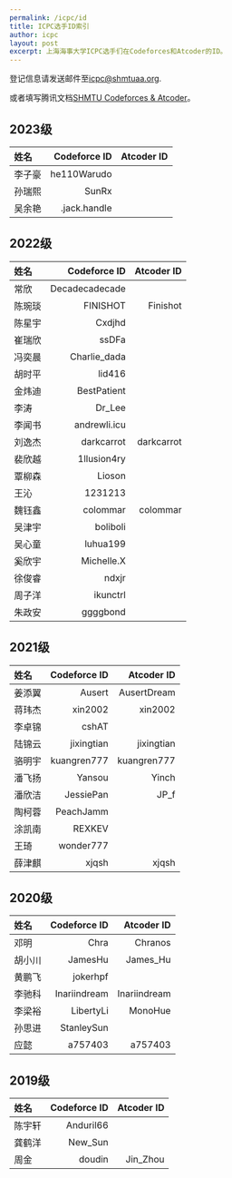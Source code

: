 ```yaml
---
permalink: /icpc/id
title: ICPC选手ID索引
author: icpc
layout: post
excerpt: 上海海事大学ICPC选手们在Codeforces和Atcoder的ID。
---
```


登记信息请发送邮件至[icpc@shmtuaa.org](mailto:icpc@shmtuaa.org).

或者填写腾讯文档[SHMTU Codeforces & Atcoder](https://docs.qq.com/sheet/DUlBLV295UHJ6Zkhq?tab=BB08J2)。

## 2023级

| 姓名  | Codeforce ID | Atcoder ID |
|:----|-------------:|-----------:|
| 李子豪 |  he110Warudo |            |
| 孙瑞熙 |        SunRx |            |
| 吴余艳 | .jack.handle |            |

## 2022级

| 姓名  |   Codeforce ID | Atcoder ID |
|:----|---------------:|-----------:|
| 常欣  | Decadecadecade |            |
| 陈琬琰 |       FINISHOT |   Finishot |
| 陈星宇 |         Cxdjhd |            |
| 崔瑞欣 |          ssDFa |            |
| 冯奕晨 |   Charlie_dada |            |
| 胡时平 |         lid416 |            |
| 金炜迪 |    BestPatient |            |
| 李涛  |         Dr_Lee |            |
| 李闻书 |   andrewli.icu |            |
| 刘逸杰 |     darkcarrot | darkcarrot |
| 裴欣越 |    1llusion4ry |            |
| 覃柳森 |         Lioson |            |
| 王沁  |        1231213 |            |
| 魏钰鑫 |       colommar |   colommar |
| 吴津宇 |       boliboli |            |
| 吴心童 |       luhua199 |            |
| 奚欣宇 |     Michelle.X |            |
| 徐俊睿 |          ndxjr |            |
| 周子洋 |       ikunctrl |            |
| 朱政安 |       ggggbond |            |

## 2021级

| 姓名  | Codeforce ID |  Atcoder ID |
|:----|-------------:|------------:|
| 姜添翼 |       Ausert | AusertDream |
| 蒋玮杰 |      xin2002 |     xin2002 |
| 李卓锦 |        cshAT |             |
| 陆锦云 |   jixingtian |  jixingtian |
| 骆明宇 |  kuangren777 | kuangren777 |
| 潘飞扬 |       Yansou |       Yinch |
| 潘欣洁 |    JessiePan |        JP_f |
| 陶柯蓉 |    PeachJamm |             |
| 涂凯南 |       REXKEV |             |
| 王琦	 |    wonder777 |             |
| 薛津麒 |        xjqsh |       xjqsh |

## 2020级

| 姓名  | Codeforce ID |   Atcoder ID |
|:----|-------------:|-------------:|
| 邓明	 |         Chra |      Chranos |
| 胡小川 |      JamesHu |     James_Hu |
| 黄鹏飞 |     jokerhpf |              |
| 李驰科 | Inariindream | Inariindream |
| 李梁裕 |    LibertyLi |      MonoHue |
| 孙思进 |   StanleySun |              |
| 应懿	 |      a757403 |      a757403 |

## 2019级

| 姓名  | Codeforce ID | Atcoder ID |
|:----|-------------:|-----------:|
| 陈宇轩 |    Anduril66 |            |
| 龚鹤洋 |      New_Sun |            |
| 周金	 |       doudin |   Jin_Zhou |
